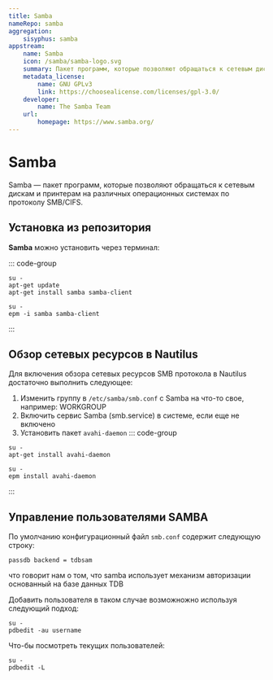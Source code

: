 ```yaml
---
title: Samba
nameRepo: samba
aggregation: 
    sisyphus: samba
appstream:
    name: Samba
    icon: /samba/samba-logo.svg
    summary: Пакет программ, которые позволяют обращаться к сетевым дискам и принтерам на различных операционных системах по протоколу SMB/CIFS.
    metadata_license: 
        name: GNU GPLv3
        link: https://choosealicense.com/licenses/gpl-3.0/
    developer: 
        name: The Samba Team
    url: 
        homepage: https://www.samba.org/
---
```




# Samba

Samba — пакет программ, которые позволяют обращаться к сетевым дискам и принтерам на различных операционных системах по протоколу SMB/CIFS.

## Установка из репозитория 

**Samba** можно установить через терминал:

::: code-group

```shell[apt-get]
su -
apt-get update
apt-get install samba samba-client
```
```shell[epm]
su -
epm -i samba samba-client
```
:::

## Обзор сетевых ресурсов в Nautilus

Для включения обзора сетевых ресурсов SMB протокола в Nautilus достаточно выполнить следующее:
1) Изменить группу в `/etc/samba/smb.conf` c Samba на что-то свое, например: WORKGROUP
2) Включить сервис Samba (smb.service) в системе, если еще не включено
3) Установить пакет `avahi-daemon`
  ::: code-group
  ```shell[apt-get]
  su -
  apt-get install avahi-daemon
  ```
  ```shell[epm]
  su -
  epm install avahi-daemon
  ```
  :::

## Управление пользователями SAMBA

По умолчанию конфигурационный файл `smb.conf` содержит следующую строку:
```
passdb backend = tdbsam
```
что говорит нам о том, что samba использует механизм авторизации основанный на базе данных TDB

Добавить пользователя в таком случае возможножно используя следующий подход:

```shell
su -
pdbedit -au username
```

Что-бы посмотреть текущих пользователей:

```shell
su -
pdbedit -L
```
